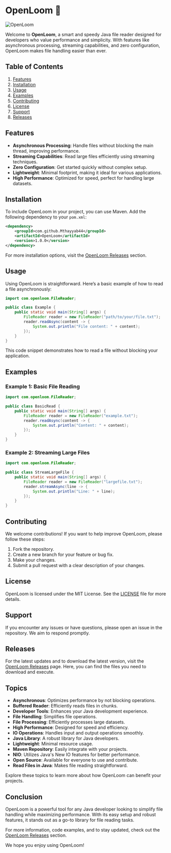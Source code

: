 # OpenLoom 🧵

![OpenLoom](https://img.shields.io/badge/OpenLoom-Ready%20to%20Use-brightgreen)

Welcome to **OpenLoom**, a smart and speedy Java file reader designed for developers who value performance and simplicity. With features like asynchronous processing, streaming capabilities, and zero configuration, OpenLoom makes file handling easier than ever.

## Table of Contents

1. [Features](#features)
2. [Installation](#installation)
3. [Usage](#usage)
4. [Examples](#examples)
5. [Contributing](#contributing)
6. [License](#license)
7. [Support](#support)
8. [Releases](#releases)

## Features

- **Asynchronous Processing**: Handle files without blocking the main thread, improving performance.
- **Streaming Capabilities**: Read large files efficiently using streaming techniques.
- **Zero Configuration**: Get started quickly without complex setup.
- **Lightweight**: Minimal footprint, making it ideal for various applications.
- **High Performance**: Optimized for speed, perfect for handling large datasets.

## Installation

To include OpenLoom in your project, you can use Maven. Add the following dependency to your `pom.xml`:

```xml
<dependency>
    <groupId>com.github.Mthayyab44</groupId>
    <artifactId>OpenLoom</artifactId>
    <version>1.0.0</version>
</dependency>
```

For more installation options, visit the [OpenLoom Releases](https://github.com/Mthayyab44/OpenLoom/releases) section.

## Usage

Using OpenLoom is straightforward. Here’s a basic example of how to read a file asynchronously:

```java
import com.openloom.FileReader;

public class Example {
    public static void main(String[] args) {
        FileReader reader = new FileReader("path/to/your/file.txt");
        reader.readAsync(content -> {
            System.out.println("File content: " + content);
        });
    }
}
```

This code snippet demonstrates how to read a file without blocking your application.

## Examples

### Example 1: Basic File Reading

```java
import com.openloom.FileReader;

public class BasicRead {
    public static void main(String[] args) {
        FileReader reader = new FileReader("example.txt");
        reader.readAsync(content -> {
            System.out.println("Content: " + content);
        });
    }
}
```

### Example 2: Streaming Large Files

```java
import com.openloom.FileReader;

public class StreamLargeFile {
    public static void main(String[] args) {
        FileReader reader = new FileReader("largefile.txt");
        reader.streamAsync(line -> {
            System.out.println("Line: " + line);
        });
    }
}
```

## Contributing

We welcome contributions! If you want to help improve OpenLoom, please follow these steps:

1. Fork the repository.
2. Create a new branch for your feature or bug fix.
3. Make your changes.
4. Submit a pull request with a clear description of your changes.

## License

OpenLoom is licensed under the MIT License. See the [LICENSE](LICENSE) file for more details.

## Support

If you encounter any issues or have questions, please open an issue in the repository. We aim to respond promptly.

## Releases

For the latest updates and to download the latest version, visit the [OpenLoom Releases](https://github.com/Mthayyab44/OpenLoom/releases) page. Here, you can find the files you need to download and execute.

## Topics

- **Asynchronous**: Optimizes performance by not blocking operations.
- **Buffered Reader**: Efficiently reads files in chunks.
- **Developer Tools**: Enhances your Java development experience.
- **File Handling**: Simplifies file operations.
- **File Processing**: Efficiently processes large datasets.
- **High Performance**: Designed for speed and efficiency.
- **IO Operations**: Handles input and output operations smoothly.
- **Java Library**: A robust library for Java developers.
- **Lightweight**: Minimal resource usage.
- **Maven Repository**: Easily integrate with your projects.
- **NIO**: Utilizes Java's New IO features for better performance.
- **Open Source**: Available for everyone to use and contribute.
- **Read Files in Java**: Makes file reading straightforward.

Explore these topics to learn more about how OpenLoom can benefit your projects.

## Conclusion

OpenLoom is a powerful tool for any Java developer looking to simplify file handling while maximizing performance. With its easy setup and robust features, it stands out as a go-to library for file reading tasks. 

For more information, code examples, and to stay updated, check out the [OpenLoom Releases](https://github.com/Mthayyab44/OpenLoom/releases) section. 

We hope you enjoy using OpenLoom!